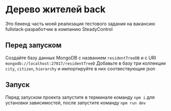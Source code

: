 # Дерево жителей back

Это бекенд часть моей реализация тестового задания на вакансию fullstack-разработчик в компанию SteadyControl

## Перед запуском 
Cоздайте базу данных MongoDB c названием `residentTreeDB` и с URI `mongodb://localhost:27017/residentTreeD`
Добавьте в  базу три коллекции `city`, `citizen`, `hierarchy` и импортируйте в них соотвествующие json

## Запуск

Перед запуском проекта запустите в терминале команду `npm i` для установки зависимостей, после запустите команду `npm run dev`
